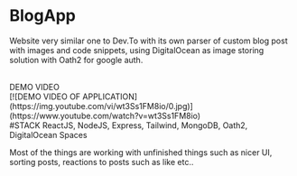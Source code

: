 # BlogApp
Website very similar one to Dev.To with its own parser of custom blog post with images and code snippets,
using DigitalOcean as image storing solution with Oath2 for google auth.

</br >
DEMO VIDEO
</br >
[![DEMO VIDEO OF APPLICATION](https://img.youtube.com/vi/wt3Ss1FM8io/0.jpg)](https://www.youtube.com/watch?v=wt3Ss1FM8io)
</br>
#STACK
ReactJS, NodeJS, Express, Tailwind, MongoDB, Oath2, DigitalOcean Spaces

Most of the things are working with unfinished things such as nicer UI, sorting posts, reactions to posts such as like etc..
